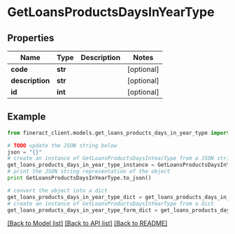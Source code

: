 # GetLoansProductsDaysInYearType


## Properties

Name | Type | Description | Notes
------------ | ------------- | ------------- | -------------
**code** | **str** |  | [optional] 
**description** | **str** |  | [optional] 
**id** | **int** |  | [optional] 

## Example

```python
from fineract_client.models.get_loans_products_days_in_year_type import GetLoansProductsDaysInYearType

# TODO update the JSON string below
json = "{}"
# create an instance of GetLoansProductsDaysInYearType from a JSON string
get_loans_products_days_in_year_type_instance = GetLoansProductsDaysInYearType.from_json(json)
# print the JSON string representation of the object
print GetLoansProductsDaysInYearType.to_json()

# convert the object into a dict
get_loans_products_days_in_year_type_dict = get_loans_products_days_in_year_type_instance.to_dict()
# create an instance of GetLoansProductsDaysInYearType from a dict
get_loans_products_days_in_year_type_form_dict = get_loans_products_days_in_year_type.from_dict(get_loans_products_days_in_year_type_dict)
```
[[Back to Model list]](../README.md#documentation-for-models) [[Back to API list]](../README.md#documentation-for-api-endpoints) [[Back to README]](../README.md)


